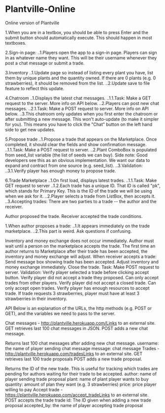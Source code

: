 # Plantville-Online
Online version of Plantville 


1.When you are in a textbox, you should be able to press Enter and the submit button should automatically execute. This should happen in most textboxes.

2.Sign-in page:
..1.Players open the app to a sign-in page. Players can sign in as whatever name they want. This will be their username whenever they post a chat message or submit a trade.

3.Inventory
..1.Update page so instead of listing every plant you have, list them by unique plants and the quantity owned. If there are 0 plants (e.g. 0 strawberries), it should be removed from the list. 
..2.Update save to file feature to reflect this update.

4.Chatroom
..1.Displays the latest chat messages.
..1.1.Task: Make a GET request to the server. More info on API below.
..2.Players can post new chat messages. 
..2.1.Task: Make a POST request to server. More info on API below.
..3.This chatroom only updates when you first enter the chatroom or after submitting a new message. This won't auto-update (to make it simpler for you). This means you have to click the "Chat" button on the left hand side to get new updates.

5.Propose trade
..1.Propose a trade that appears on the Marketplace. Once completed, it should clear the fields and show confirmation message.
..1.1.Task: Make a POST request to server.
..2.Plant ComboBox is populated from seed_list variable (the list of seeds we can buy).
Side note: Good developers see this as an obvious implementation. We want our data to expand and contract from one source (e.g. seed_list). 
..3.Validation: 
..3.1.Verify player has enough money to propose trade. 

6.Trade Marketplace
..1.On first load, displays latest trades.
..1.1.Task: Make GET request to server
..1.2.Each trade has a unique ID.  That ID is called "pk", which stands for Primary Key. This is the ID of the trade we will be using when we ask for it.
..2.Player selects a trade from ListBox, then accepts it. 
..3.Accepting trades: There are two parties to a trade -- the author and the receiver. 

Author proposed the trade.
Receiver accepted the trade conditions.

1.When author proposes a trade:
..1.It appears immediately on the trade marketplace.
..2.This part is weird. Ask questions if confusing.

Inventory and money exchange does not occur immediately. Author must wait until a person on the marketplace accepts the trade. The first time an author returns to Marketplace after their trade has been accepted, the inventory and money exchange will adjust.
When receiver accepts a trade:
Send message box showing trade has been accepted.
Adjust inventory and money exchange immediately.
Close the trade.
Task: Make POST request to server.
Validation:
Verify player selected a trade before clicking accept button.
Verify player did not accept a trade they proposed. Can only accept trades from other players.
Verify player did not accept a closed trade. Can only accept open trades.
Verify player has enough resources to accept trade. If trade requests 3 strawberries, player must have at least 3 strawberries in their inventory.

API
Below is an explanation of the URLs, the http methods (e.g. POST or GET), and the variables we need to pass to the server.

Chat messages - http://plantville.herokuapp.com/Links to an external site.
GET retrieves last 100 chat messages in JSON.
POST adds a new chat message.

Returns last 100 chat messages after adding new chat message.
username: the name of player sending chat message
message: chat message
Trades - http://plantville.herokuapp.com/tradesLinks to an external site. 
GET retrieves last 100 trade proposals
POST adds a new trade proposal.

Returns the ID of the new trade. This is useful for tracking which trades are pending for authors waiting for their trade to be accepted.
author: name of player sending trade proposal
plant: name of plant player wants to buy
quantity: amount of plan they want (e.g. 3 strawberries)
price: price player willing to pay
Accept trade - https://plantville.herokuapp.com/accept_tradeLinks to an external site.
POST accepts the trade
trade id: The ID given when adding a new trade proposal
accepted_by: the name of player accepting trade proposal
